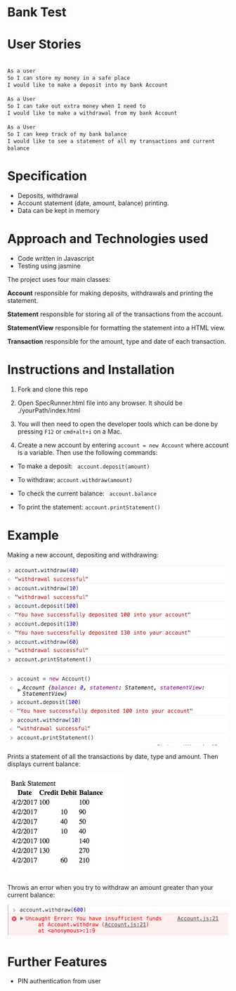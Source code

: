 # Bank Test

User Stories
============

```

As a user
So I can store my money in a safe place
I would like to make a deposit into my bank Account

As a User
So I can take out extra money when I need to
I would like to make a withdrawal from my bank Account

As a User
So I can keep track of my bank balance
I would like to see a statement of all my transactions and current balance

```

Specification
=============

* Deposits, withdrawal
* Account statement (date, amount, balance) printing.
* Data can be kept in memory

Approach and Technologies used
==============================

* Code written in Javascript
* Testing using jasmine

The project uses four main classes:

**Account** responsible for making deposits, withdrawals and printing the statement.

**Statement** responsible for storing all of the transactions from the account.

**StatementView** responsible for formatting the statement into a HTML view.

**Transaction** responsible for the amount, type and date of each transaction.

Instructions and Installation
=============================

1. Fork and clone this repo
2. Open SpecRunner.html file into any browser. It should be ./yourPath/index.html
3. You will then need to open the developer tools which can be done by pressing ```F12``` or ```cmd+alt+i``` on a Mac.

4. Create a new account by entering ``` account = new Account ``` where account is a variable. Then use the following commands:

* To make a deposit: ``` account.deposit(amount)```

* To withdraw: ``` account.withdraw(amount) ```

* To check the current balance: ``` account.balance```

* To print the statement: ``` account.printStatement() ```

Example
=======

Making a new account, depositing and withdrawing:

![alt tag](./transactions1.png)

![alt tag](./transactions2.png)

Prints a statement of all the transactions by date, type and amount. Then displays current balance:

![alt tag](./statement.png)

Throws an error when you try to withdraw an amount greater than your current balance:

![alt tag](./insufficient-funds.png)


Further Features
================

* PIN authentication from user
